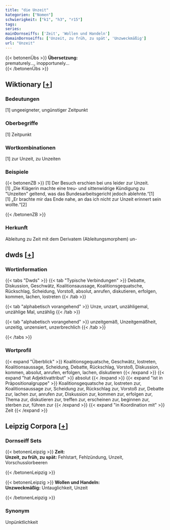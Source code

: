 ```yaml
---
title: "die Unzeit"
kategorien: ["Nomen"]
schwierigkeit: ["k1", "h3", "r15"]
tags:
series:
mainDornseiffs: ['Zeit', 'Wollen und Handeln']
domainDornseiffs: ['Unzeit, zu früh, zu spät', 'Unzweckmäßig']
url: "Unzeit"
---
```


{{< betonenÜbs >}}
**Übersetzung:**  
prematurely..., inopportunely...  
{{< /betonenÜbs >}}

## Wiktionary [[+](https://de.wiktionary.org/wiki/Unzeit)]

### Bedeutungen
[1] ungeeigneter, ungünstiger Zeitpunkt  

### Oberbegriffe
[1] Zeitpunkt  

### Wortkombinationen
[1] zur Unzeit, zu Unzeiten  

### Beispiele
{{< betonenZB >}}
[1] Der Besuch erschien bei uns leider zur Unzeit.  
[1] „Die Klägerin machte eine treu- und sittenwidrige Kündigung zu "Unzeiten" geltend, was das Bundesarbeitsgericht jedoch ablehnte.“[1]  
[1] „Er brachte mir das Ende nahe, an das ich nicht zur Unzeit erinnert sein wollte.“[2]  

{{< /betonenZB >}}
### Herkunft
Ableitung zu Zeit mit dem Derivatem (Ableitungsmorphem) un-  



## dwds [[+](https://www.dwds.de/wb/Unzeit)]

### Wortinformation
{{< tabs "Dwds" >}}
{{< tab "Typische Verbindungen" >}}
Debatte, Diskussion, Geschwätz, Koalitionsaussage, Koalitionsgequatsche, Rückschlag, Scheidung, Vorstoß, absolut, anrufen, diskutieren, erfolgen, kommen, lachen, lostreten
{{< /tab >}}

{{< tab "alphabetisch vorangehend" >}}
Unze, unzart, unzähligemal, unzählige Mal, unzählig
{{< /tab >}}

{{< tab "alphabetisch vorangehend" >}}
unzeitgemäß, Unzeitgemäßheit, unzeitig, unzensiert, unzerbrechlich
{{< /tab >}}

{{< /tabs >}}

### Wortprofil
{{< expand "Überblick" >}} Koalitionsgequatsche, Geschwätz, lostreten, Koalitionsaussage, Scheidung, Debatte, Rückschlag, Vorstoß, Diskussion, kommen, absolut, anrufen, erfolgen, lachen, diskutieren {{< /expand >}}
{{< expand "hat Adjektivattribut" >}} absolut {{< /expand >}}
{{< expand "ist in Präpositionalgruppe" >}} Koalitionsgequatsche zur, lostreten zur, Koalitionsaussage zur, Scheidung zur, Rückschlag zur, Vorstoß zur, Debatte zur, lachen zur, anrufen zur, Diskussion zur, kommen zur, erfolgen zur, Thema zur, diskutieren zur, treffen zur, erscheinen zur, beginnen zur, sterben zur, führen zur {{< /expand >}}
{{< expand "in Koordination mit" >}} Zeit {{< /expand >}}

## Leipzig Corpora [[+](https://corpora.uni-leipzig.de/en/res?word=Unzeit&corpusId=deu_newscrawl-public_2018)]

### Dornseiff Sets
{{< betonenLeipzig >}}
**Zeit:**  
**Unzeit, zu früh, zu spät:** Fehlstart, Fehlzündung, Unzeit, Vorschusslorbeeren  

{{< /betonenLeipzig >}}


{{< betonenLeipzig >}}
**Wollen und Handeln:**  
**Unzweckmäßig:** Untauglichkeit, Unzeit  

{{< /betonenLeipzig >}}

### Synonym
Unpünktlichkeit

